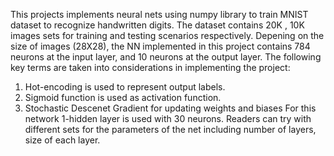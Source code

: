 This projects implements neural nets using numpy library to train MNIST dataset to recognize handwritten digits. The dataset contains 20K , 10K images sets for training and testing scenarios respectively.
Depening on the size of images (28X28), the NN implemented in this project contains 784 neurons at the input layer, and 10 neurons at the output layer. The following key terms are taken into considerations in implementing the project:
  1. Hot-encoding is used to represent output labels.
  2. Sigmoid function is used as activation function.
  3. Stochastic Descenet Gradient for updating weights and biases
For this network 1-hidden layer is used with 30 neurons. Readers can try with different sets for the parameters of the net including number of layers, size of each layer.
